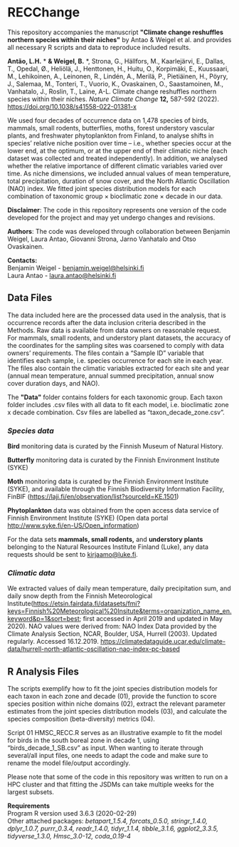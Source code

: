 # **RECChange**

This repository accompanies the manuscript **"Climate change reshuffles northern species within their niches"** by Antao & Weigel et al. and provides all necessary R scripts and data to reproduce included results.
   		  
   		  
**Antão, L.H.** * **& Weigel, B.** *, Strona, G., Hällfors, M., Kaarlejärvi, E., Dallas, T., Opedal, Ø., Heliölä, J., Henttonen, H., Huitu, O., Korpimäki, E., Kuussaari, M., Lehikoinen, A., Leinonen, R., Lindén, A., Merilä, P., Pietiäinen, H., Pöyry, J., Salemaa, M., Tonteri, T., Vuorio, K., Ovaskainen, O., Saastamoinen, M., Vanhatalo, J., Roslin, T., Laine, A-L. Climate change reshuffles northern species within their niches. *Nature Climate Change* **12,** 587-592 (2022). https://doi.org/10.1038/s41558-022-01381-x

We used four decades of occurrence data on 1,478 species of birds, mammals, small rodents, butterflies, moths, forest understory vascular plants, and freshwater phytoplankton from Finland, to analyse shifts in species’ relative niche position over time – i.e., whether species occur at the lower end, at the optimum, or at the upper end of their climatic niche (each dataset was collected and treated independently). In addition, we analysed whether the relative importance of different climatic variables varied over time. As niche dimensions, we included annual values of mean temperature, total precipitation, duration of snow cover, and the North Atlantic Oscillation (NAO) index. We fitted joint species distribution models for each combination of taxonomic group × bioclimatic zone × decade in our data.



**Disclaimer**: The code in this repository represents one version of the code developed for the project and may yet undergo changes and revisions.

**Authors**: The code was developed through collaboration between Benjamin Weigel, Laura Antao, Giovanni Strona, Jarno Vanhatalo and Otso Ovaskainen.




**Contacts:**     
Benjamin Weigel - benjamin.weigel@helsinki.fi     
Laura Antao - laura.antao@helsinki.fi



## **Data Files**    
The data included here are the processed data used in the analysis, that is occurrence records after the data inclusion criteria described in the Methods. Raw data is available from data owners on reasonable request.
For mammals, small rodents, and understory plant datasets, the accuracy of the coordinates for the sampling sites was coarsened to comply with data owners’ requirements. The files contain a “Sample ID” variable that identifies each sample, i.e. species occurrence for each site in each year.
The files also contain the climatic variables extracted for each site and year (annual mean temperature, annual summed precipitation, annual snow cover duration days, and NAO).

		
The **"Data"** folder contains folders for each taxonomic group. Each taxon folder includes .csv files with all data to fit each model, i.e. bioclimatic zone x decade combination. Csv files are labelled as “taxon_decade_zone.csv”. 
		
		

### *Species data*    
**Bird** monitoring data is curated by the Finnish Museum of Natural History.  
		
**Butterfly** monitoring data is curated by the Finnish Environment Institute (SYKE)
		
**Moth** monitoring data is curated by the Finnish Environment Institute (SYKE), and available through the Finnish Biodiversity Information Facility, FinBIF (https://laji.fi/en/observation/list?sourceId=KE.1501)
		
**Phytoplankton** data was obtained from the open access data service of Finnish Environment Institute (SYKE) (Open data portal http://www.syke.fi/en-US/Open_information)    
		
For the data sets **mammals, small rodents,** and **understory plants** belonging to the Natural Resources Institute Finland (Luke), any data requests should be sent to kirjaamo@luke.fi.    

### *Climatic data*  
We extracted values of daily mean temperature, daily precipitation sum, and daily snow depth from the Finnish
Meteorological Institute(https://etsin.fairdata.fi/datasets/fmi?keys=Finnish%20Meteorological%20Insitute&terms=organization_name_en.keyword&p=1&sort=best; first accessed in April 2019 and updated in May 2020). NAO values were derived from: NAO Index Data provided by the Climate Analysis Section, NCAR, Boulder, USA, Hurrell (2003). Updated regularly. Accessed 16.12.2019. https://climatedataguide.ucar.edu/climate-data/hurrell-north-atlantic-oscillation-nao-index-pc-based
  




## **R Analysis Files**    
The scripts exemplify how to fit the joint species distribution models for each taxon in each zone and decade (01), provide the function to score species position within niche domains (02), extract the relevant parameter estimates from the joint species distribution models (03), and calculate the species composition (beta-diversity) metrics (04).

Script 01 HMSC_RECC.R serves as an illustrative example to fit the model for birds in the south boreal zone in decade 1, using “birds_decade_1_SB.csv” as input. When wanting to iterate through several/all input files, one needs to adapt the code and make sure to rename the model file/output accordingly.

Please note that some of the code in this repository was written to run on a HPC cluster and that fitting the JSDMs can take multiple weeks for the largest subsets.


**Requirements**    
Program R version used 3.6.3 (2020-02-29)   
Other attached packages: *betapart_1.5.4, forcats_0.5.0, stringr_1.4.0, dplyr_1.0.7, purrr_0.3.4, readr_1.4.0, tidyr_1.1.4, tibble_3.1.6, ggplot2_3.3.5, tidyverse_1.3.0, Hmsc_3.0-12, coda_0.19-4*
